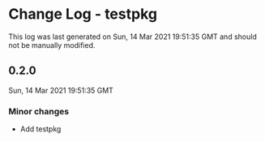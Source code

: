 # Change Log - testpkg

This log was last generated on Sun, 14 Mar 2021 19:51:35 GMT and should not be manually modified.

## 0.2.0
Sun, 14 Mar 2021 19:51:35 GMT

### Minor changes

- Add testpkg

